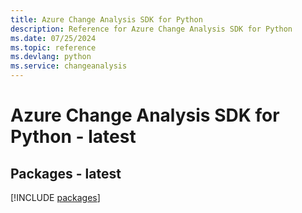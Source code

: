 ```yaml
---
title: Azure Change Analysis SDK for Python
description: Reference for Azure Change Analysis SDK for Python
ms.date: 07/25/2024
ms.topic: reference
ms.devlang: python
ms.service: changeanalysis
---
```

# Azure Change Analysis SDK for Python - latest
## Packages - latest
[!INCLUDE [packages](change-analysis-index.md)]